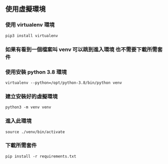 ## 使用虛擬環境

### 使用 virtualenv 環境
```
pip3 install virtualenv
```

### 如果有看到一個檔案叫 venv 可以跳到進入環境 也不需要下載所需套件

### 使用安裝 python 3.8 環境
```
virtualenv --python=/opt/python-3.8/bin/python venv
```

### 建立安裝好的虛擬環境
```
python3 -m venv venv
```

### 進入此環境
```
source ./venv/bin/activate
```
### 下載所需套件
```
pip install -r requirements.txt 
```
